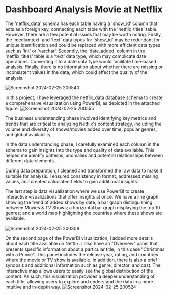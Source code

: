 # Dashboard Analysis Movie at Netflix
The 'netflix_data' schema has each table having a 'show_id' column that acts as a foreign key, connecting each table with the 'netflix_titles' table. However, there are a few potential issues that may be worth noting. Firstly, the 'mediumtext' and 'text' data types for 'show_id' may be redundant for unique identification and could be replaced with more efficient data types such as 'int' or 'varchar'. Secondly, the 'date_added' column in the 'netflix_titles' table is a 'text' data type, which may complicate date operations. Converting it to a date data type would facilitate time-based analysis. Finally, there is no information about whether there are missing or inconsistent values in the data, which could affect the quality of the analysis.

![Screenshot 2024-02-25 200540](https://github.com/roniantoniius/Dashboard-Analysis-Data-Movie-at-Netflix--PowerBI/assets/121453378/803fce04-0153-4054-a608-26f9741a9a31)

In this project, I have leveraged the netflix_data database schema to create a comprehensive visualization using PowerBI, as depicted in the attached figure.
![Screenshot 2024-02-25 200555](https://github.com/roniantoniius/Dashboard-Analysis-Data-Movie-at-Netflix--PowerBI/assets/121453378/75d2005f-be1f-48ec-9929-2e175c1fda57)

The business understanding phase involved identifying key metrics and trends that are critical to analyzing Netflix's content strategy, including the volume and diversity of shows/movies added over time, popular genres, and global availability.

In the data understanding phase, I carefully examined each column in the schema to gain insights into the type and quality of data available. This helped me identify patterns, anomalies and potential relationships between different data elements.

During data preparation, I cleaned and transformed the raw data to make it suitable for analysis. I ensured consistency in format, addressed missing values, and created calculated fields to gain additional insights.

The last step is data visualization where we use PowerBI to create interactive visualizations that offer insights at once. We have a line graph showing the trend of added shows by date; a bar graph distinguishing between Movies & TV Shows; a horizontal bar graph displaying the top 10 genres; and a world map highlighting the countries where these shows are available. 

![Screenshot 2024-02-25 200308](https://github.com/roniantoniius/Dashboard-Analysis-Data-Movie-at-Netflix--PowerBI/assets/121453378/2baeb389-a637-41ff-9959-d5d0e5c8ab22)

On the second page of the PowerBI visualization, I added more details about each title available on Netflix. I also have an "Overview" panel that presents specific information about a particular title, in this case "Christmas with a Prince". This panel includes the release year, rating, and countries where the movie or TV show is available. In addition, there is also a brief synopsis and additional information such as genre, director, and cast. The interactive map allows users to easily see the global distribution of the content. As such, this visualization provides a deeper understanding of each title, allowing users to explore and understand the data in a more intuitive and in-depth way.
![Screenshot 2024-02-25 200524](https://github.com/roniantoniius/Dashboard-Analysis-Data-Movie-at-Netflix--PowerBI/assets/121453378/4c9c5288-f008-4a0d-a53b-0beee373943a)
